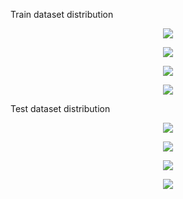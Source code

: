 Train dataset distribution
<center>
    <p><img src="../5_1_4_score/output/03_ROC_curve/docs/train_hist_all_count.png"></p>
    </center>
    
<center>
    <p><img src="../5_1_4_score/output/03_ROC_curve/docs/train_hist_all_percentage.png"></p>
    </center>

<center>
    <p><img src="../5_1_4_score/output/03_ROC_curve/docs/train_region_count.png"></p>
    </center>

<center>
    <p><img src="../5_1_4_score/output/03_ROC_curve/docs/train_region_percentage.png"></p>
    </center>
    
Test dataset distribution
<center>
    <p><img src="../5_1_4_score/output/03_ROC_curve/docs/test_hist_all_count.png"></p>
    </center>
    
<center>
    <p><img src="../5_1_4_score/output/03_ROC_curve/docs/test_hist_all_percentage.png"></p>
    </center>

<center>
    <p><img src="../5_1_4_score/output/03_ROC_curve/docs/test_region_count.png"></p>
    </center>

<center>
    <p><img src="../5_1_4_score/output/03_ROC_curve/docs/test_region_percentage.png"></p>
    </center>